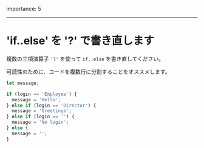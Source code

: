 importance: 5

---

# 'if..else' を '?' で書き直します

複数の三項演算子 `'?'` を使って `if..else` を書き直してください。

可読性のために、コードを複数行に分割することをオススメします。

```js
let message;

if (login == 'Employee') {
  message = 'Hello';
} else if (login == 'Director') {
  message = 'Greetings';
} else if (login == '') {
  message = 'No login';
} else {
  message = '';
}
```
